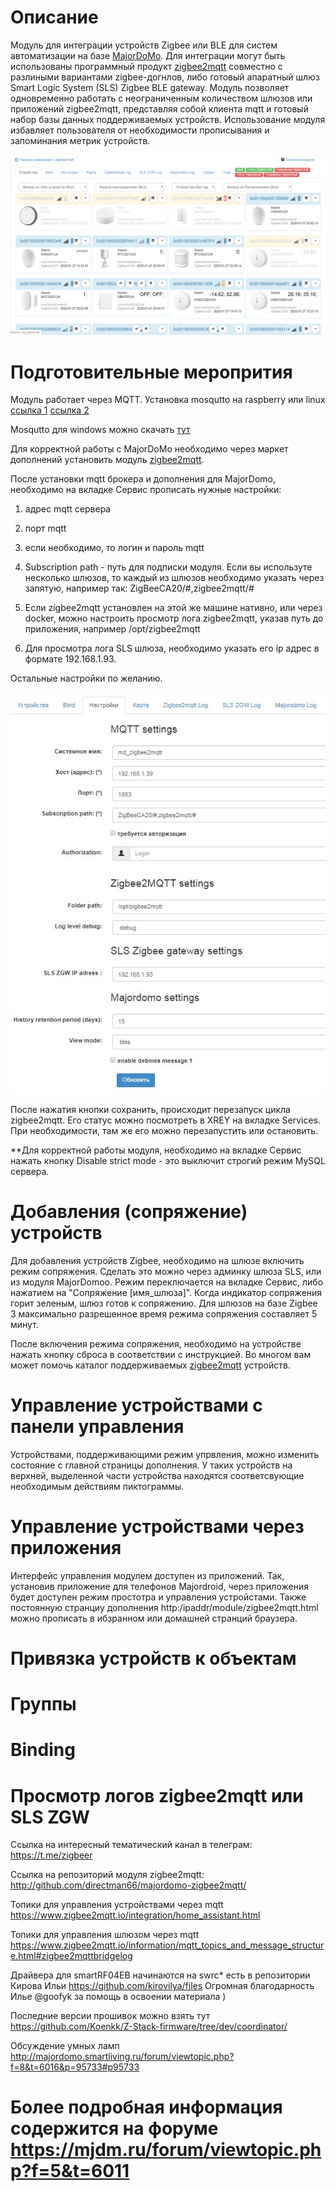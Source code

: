 # Описание 

Модуль для интеграции устройств Zigbee или BLE для систем автоматизации на базе   [MajorDoMo](https://mjdm.ru/). Для интеграции могут быть использованы программный  продукт  [zigbee2mqtt](https://www.zigbee2mqtt.io) совместно с разлиными вариантами zigbee-догнлов, либо  готовый апаратный  шлюз Smart Logic System (SLS) Zigbee BLE gateway. Модуль  позволяет одновременно работать с неограниченным количеством шлюзов или приложений zigbee2mqtt, представляя собой  клиента mqtt и  готовый набор базы данных  поддерживаемых устройств. Использование модуля избавляет пользователя от необходимости прописывания и запоминания  метрик устройств. 

![home](/img/home.png)


# Подготовительные меропрития

Модуль работает через MQTT. 
Установка mosqutto на raspberry или linux
[ссылка 1](https://robot-on.ru/articles/ystanovka-mqtt-brokera-mosquitto-raspberry-orange-pi)
[ссылка 2](https://smartideal.net/ustanovka-i-zapusk-mqtt-brokera-mosquitto/)

Mosqutto для windows можно скачать [тут](https://mosquitto.org/download/)

Для корректной работы с MajorDoMo необходимо через маркет дополнений установить  модуль [zigbee2mqtt](https://connect.smartliving.ru/tasks/355.html).

После установки mqtt брокера и дополнения для MajorDomo, необходимо на вкладке Сервис прописать нужные настройки:
1) адрес mqtt сервера

2) порт mqtt

3) если необходимо, то логин и пароль mqtt

4) Subscription path - путь для подписки модуля. Если вы используте несколько шлюзов, то каждый из шлюзов необходимо указать через запятую, например так: ZigBeeCA20/#,zigbee2mqtt/#

5) Если zigbee2mqtt установлен на этой же машине нативно, или через docker, можно настроить просмотр лога zigbee2mqtt, указав путь до приложения, например /opt/zigbee2mqtt

6) Для просмотра лога SLS шлюза, необходимо указать его ip адрес в формате 192.168.1.93.

Остальные настройки по желанию.

![settings](/img/settings.jpg)

После нажатия кнопки сохранить, происходит перезапуск цикла zigbee2mqtt. Его статус можно посмотреть в XREY на вкладке Services. При необходимости, там же его можно перезапустить или остановить.

**Для корректной работы модуля, необходимо на вкладке Сервис нажать кнопку Disable strict mode  - это выключит строгий режим MySQL сервера.

# Добавления (сопряжение) устройств

Для добавления устройств Zigbee, необходимо на шлюзе включить режим сопряжения. Сделать это можно через админку шлюза SLS, или из модуля MajorDomoo. Режим переключается на вкладке Сервис, либо нажатием на "Сопряжение [имя_шлюза]". Когда индикатор сопряжения горит зеленым, шлюз готов к сопряжению. Для шлюзов на базе Zigbee 3 максимально разрешенное время режима сопряжения составляет 5 минут.

После включения режима сопряжения, необходимо на устройстве нажать кнопку сброса в соответствии с инструкцией. Во многом вам может помочь каталог поддерживаемых [zigbee2mqtt](https://www.zigbee2mqtt.io/information/supported_devices.html) устройств.


# Управление устройствами с панели управления 
Устройствами, поддерживающими режим упрвления, можно изменить состояние с главной страницы дополнения. У таких устройств на верхней, выделенной части устройства находятся соответсвующие необходимым действиям пиктограммы. 

# Управление устройствами через приложения

Интерфейс управления модулем доступен из приложений. Так, установив приложение для телефонов Majordroid, через приложения будет доступен режим простотра и управления устройстами. Также постоянную странциу дополнения http:/ipaddr/module/zigbee2mqtt.html можно прописать в ибзранном или домашней странций  браузера.


# Привязка устройств к объектам

# Группы

# Binding

# Просмотр логов zigbee2mqtt или SLS ZGW









Ссылка на интересный тематический канал в телеграм: https://t.me/zigbeer

Ссылка на репозиторий модуля zigbee2mqtt: http://github.com/directman66/majordomo-zigbee2mqtt/

Топики для управления устройствами через mqtt   https://www.zigbee2mqtt.io/integration/home_assistant.html

Топики для управления  шлюзом через mqtt https://www.zigbee2mqtt.io/information/mqtt_topics_and_message_structure.html#zigbee2mqttbridgelog


Драйвера для smartRF04EB начинаются на swrc* есть в репозитории Кирова Ильи https://github.com/kirovilya/files
Огромная благодарность  Илье @goofyk за помощь в освоении материала )

Последние версии прошивок можно взять тут https://github.com/Koenkk/Z-Stack-firmware/tree/dev/coordinator/

Обсуждение умных ламп http://majordomo.smartliving.ru/forum/viewtopic.php?f=8&t=6016&p=95733#p95733


# Более подробная информация содержится на форуме  https://mjdm.ru/forum/viewtopic.php?f=5&t=6011 
